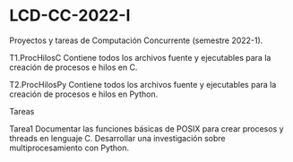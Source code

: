 # LCD-CC-2022-I

Proyectos y tareas de Computación Concurrente (semestre 2022-1).

T1.ProcHilosC
Contiene todos los archivos fuente y ejecutables para la creación de procesos e hilos en C.

T2.ProcHilosPy
Contiene todos los archivos fuente y ejecutables para la creación de procesos e hilos en Python.

Tareas

Tarea1
Documentar las funciones básicas de POSIX para crear procesos y threads en lenguaje C.
Desarrollar una investigación sobre multiprocesamiento con Python.
